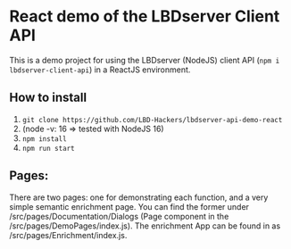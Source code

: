 # React demo of the LBDserver Client API
This is a demo project for using the LBDserver (NodeJS) client API (`npm i lbdserver-client-api`) in a ReactJS environment. 

## How to install
1. `git clone https://github.com/LBD-Hackers/lbdserver-api-demo-react`
2. (node -v: 16 => tested with NodeJS 16)
3. `npm install`
4. `npm run start`

## Pages:
There are two pages: one for demonstrating each function, and a very simple semantic enrichment page. You can find the former under /src/pages/Documentation/Dialogs (Page component in the /src/pages/DemoPages/index.js). The enrichment App can be found in as /src/pages/Enrichment/index.js. 